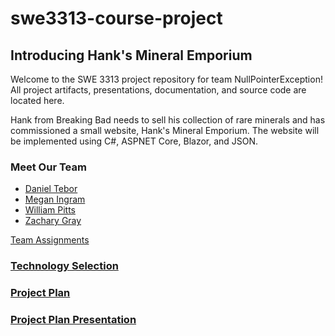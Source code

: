 # swe3313-course-project

## Introducing Hank's Mineral Emporium
Welcome to the SWE 3313 project repository for team NullPointerException! All project artifacts, presentations, documentation, and source code are located here.

Hank from Breaking Bad needs to sell his collection of rare minerals and has commissioned a small website, Hank's Mineral Emporium. The website will be implemented using C#, ASPNET Core, Blazor, and JSON.

### Meet Our Team
- [Daniel Tebor](/docs/project-plan/dtebor-resume.md)
- [Megan Ingram](/docs/project-plan/mingram-resume.md)
- [William Pitts](/docs/project-plan/wpitts-resume.md)
- [Zachary Gray](/docs/project-plan/zgray-resume.md)

[Team Assignments](/docs/project-plan/team-assignments.md)

### [Technology Selection](/docs/project-plan/technology-selection.md)

### [Project Plan](https://adkisson-swe-f23.youtrack.cloud/gantt-charts/174-15)

### [Project Plan Presentation](/docs/project-plan/project-plan-presentation.mp4)

